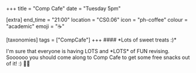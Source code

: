 +++
title = "Comp Cafe"
date = "Tuesday 5pm"

[extra]
end_time = "21:00"
location = "CS0.06"
icon = "ph-coffee"
colour = "academic"
emoji = "☕"

[taxonomies]
tags = ["CompCafe"]
+++
\#### \*Lots of sweet treats :)\*

I'm sure that everyone is having LOTS and \*LOTS\* of FUN revising. Soooooo you should come along to Comp Cafe to get some free snacks out of it! :) 🍬🍪

